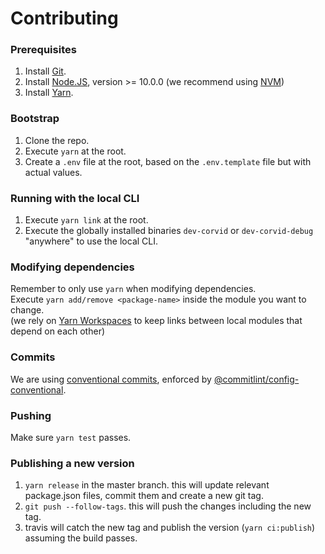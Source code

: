 
# Contributing

### Prerequisites
1. Install [Git](https://git-scm.com/).
1. Install [Node.JS](https://nodejs.org), version >= 10.0.0 (we recommend using [NVM](https://github.com/nvm-sh/nvm))
2. Install [Yarn](https://yarnpkg.com/en/docs/install).

### Bootstrap

1. Clone the repo.
2. Execute `yarn` at the root.
3. Create a `.env` file at the root, based on the `.env.template` file but with actual values.

### Running with the local CLI

1. Execute `yarn link` at the root.
2. Execute the globally installed binaries `dev-corvid` or `dev-corvid-debug` "anywhere" to use the local CLI.

### Modifying dependencies
Remember to only use `yarn` when modifying dependencies.\
Execute ```yarn add/remove <package-name>``` inside the module you want to change.\
(we rely on [Yarn Workspaces](https://yarnpkg.com/en/docs/workspaces) to keep links between local modules that depend on each other)

### Commits
We are using [conventional commits](https://conventionalcommits.org/), enforced by [@commitlint/config-conventional](https://github.com/conventional-changelog/commitlint/tree/master/%40commitlint/config-conventional).

### Pushing
Make sure ```yarn test``` passes.

### Publishing a new version
1. ```yarn release``` in the master branch. this will update relevant package.json files, commit them and create a new git tag.
2. ```git push --follow-tags```. this will push the changes including the new tag.
3. travis will catch the new tag and publish the version (```yarn ci:publish```) assuming the build passes.
